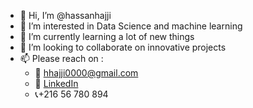 - 👋 Hi, I’m @hassanhajji
- 👀 I’m interested in Data Science and machine learning 
- 🌱 I’m currently learning a lot of new things
- 💞️ I’m looking to collaborate on innovative projects
- 📫 Please reach on :
  - 📧 hhajji0000@gmail.com  
  - 🏢 [LinkedIn](https://www.linkedin.com/in/hassan-hajji-683393108/)
  - 📞+216 56 780 894

